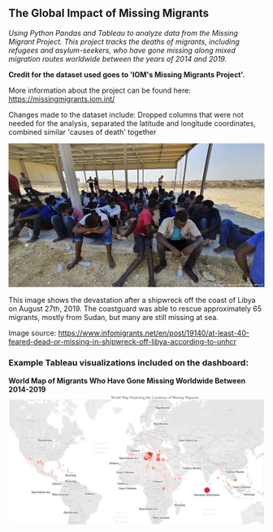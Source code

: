 ## The Global Impact of Missing Migrants
*Using Python Pandas and Tableau to analyze data from the Missing Migrant Project. This project tracks the deaths of migrants, including refugees and asylum-seekers, who have gone missing along mixed migration routes worldwide between the years of 2014 and 2019.*

**Credit for the dataset used goes to 'IOM's Missing Migrants Project'.**

More information about the project can be found here: https://missingmigrants.iom.int/

Changes made to the dataset include: Dropped columns that were not needed for the analysis, separated the latitude and longitude coordinates, combined similar 'causes of death' together

![shipwreck_libya](https://github.com/katelynburke/missing_migrants/blob/master/images/libya_shipwreck.jpg)

This image shows the devastation after a shipwreck off the coast of Libya on August 27th, 2019. The coastguard was able to rescue approximately 65 migrants, mostly from Sudan, but many are still missing at sea. 

Image source: https://www.infomigrants.net/en/post/19140/at-least-40-feared-dead-or-missing-in-shipwreck-off-libya-according-to-unhcr

### Example Tableau visualizations included on the dashboard:

**World Map of Migrants Who Have Gone Missing Worldwide Between 2014-2019**
![world_map](https://github.com/katelynburke/missing_migrants/blob/master/tableau_images/cause_of_death_map.png)
